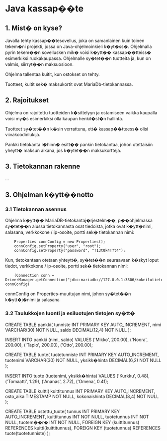 # Java kassap��te

## 1. Mist� on kyse?

Javalla tehty kassap��tesovellus, joka on samanlainen kuin toinen tekem�ni projekti, jossa on Java-ohjelmoinkieli k�yt�ss�. Ohjelmalla pyrin tekem��n sovellusken mik� voisi k�ytt�� kassap��tteiss� esimerkiksi ruokakaupassa.
Ohjelmalle sy�tet��n tuotteita ja, kun on valmis, siirryt��n maksuosioon.

Ohjelma tallentaa kuitit, kun ostokset on tehty.

Tuotteet, kuitit sek� maksukortit ovat MariaDb-tietokannassa.

## 2. Rajoitukset

Ohjelma on rajoitettu tuotteiden k�sittelyyn ja ostamiseen vaikka kaupalla voisi my�s esimerkiksi olla kaupan henkil�st�n hallinta.

Tuotteet sy�tet��n k�sin verrattuna, ett� kassap��tteess� olisi viivakoodinlukija.

Pankki tietokanta l�hinn� esitt�� pankin tietokantaa, johon otettaisiin yheytt� maksun aikana, jos k�ytet��n maksukortteja.

## 3. Tietokannan rakenne

...

## 3. Ohjelman k�ytt��notto

### 3.1 Tietokannan asennus

Ohjelma k�ytt�� MariaDB-tietokantaj�rjestelm��, p��ohjelmassa sy�tet��n alussa tietokannasta osat tiedoista, jotka ovat k�ytt�nimi, salasana, verkkokone / ip-osoite, portti sek� tietokannan nimi:

	    Properties connConfig = new Properties();
        connConfig.setProperty("user", "root");
        connConfig.setProperty("password", "T13t0k4!?t4");
        
Kun, tietokantaan otetaan yhteytt�, sy�tet��n seuraavaan k�skyt loput tiedot, verkkokone / ip-osoite, portti sek� tietokannan nimi:

		(Connection conn = DriverManager.getConnection("jdbc:mariadb://127.0.0.1:3306/kokeilutietokanta", connConfig)
		
connConfig on Properties-muuttujan nimi, johon sy�tet��n k�ytt�j�nimi ja salasana

### 3.2 Taulukkojen luonti ja esiluotujen tietojen sy�tt�

CREATE TABLE pankki(
tunniste INT PRIMARY KEY AUTO_INCREMENT,
nimi VARCHAR(30) NOT NULL,
saldo DECIMAL(12,4) NOT NULL
);

INSERT INTO pankki (nimi, saldo)
VALUES
('Mikko', 200.00),
('Noora', 200.00),
('Tapio', 200.00),
('Otto', 200.00);

CREATE TABLE tuote(
tuotetunniste INT PRIMARY KEY AUTO_INCREMENT,
tuotenimi VARCHAR(30) NOT NULL,
yksikk�hinta DECIMAL(6,2) NOT NULL
);

INSERT INTO tuote (tuotenimi, yksikk�hinta)
VALUES
('Kurkku', 0.48),
('Tomaatti', 1.29),
('Ananas', 2.72),
('Omena', 0.41);

CREATE TABLE kuitti(
kuittitunnus INT PRIMARY KEY AUTO_INCREMENT,
osto_aika TIMESTAMP NOT NULL,
kokonaishinta DECIMAL(8,4) NOT NULL
);

CREATE TABLE ostettu_tuote(
tunnus INT PRIMARY KEY AUTO_INCREMENT,
kuittitunnus INT NOT NULL,
tuotetunnus INT NOT NULL,
tuotem��r� INT NOT NULL,
FOREIGN KEY (kuittitunnus) REFERENCES kuitti(kuittitunnus),
FOREIGN KEY (tuotetunnus) REFERENCES tuote(tuotetunniste)
);
